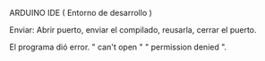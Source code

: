 

ARDUINO IDE  ( Entorno de desarrollo )

Enviar: Abrir puerto, enviar el compilado, reusarla, cerrar el puerto.

El programa dió error. " can't open " " permission denied ".
